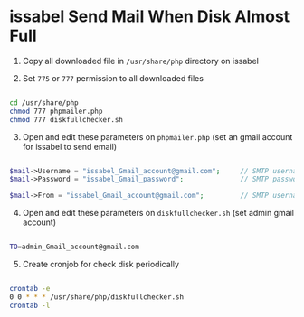 # issabel Send Mail When Disk Almost Full

1. Copy all downloaded file in `/usr/share/php` directory on issabel

2. Set `775` or `777` permission to all downloaded files
``` bash script

cd /usr/share/php
chmod 777 phpmailer.php
chmod 777 diskfullchecker.sh

```
3. Open and edit these parameters on `phpmailer.php` (set an gmail account for issabel to send email)
```php

$mail->Username = "issabel_Gmail_account@gmail.com";     // SMTP username
$mail->Password = "issabel_Gmail_password";              // SMTP password

$mail->From = "issabel_Gmail_account@gmail.com";         // SMTP username

```

4. Open and edit these parameters on `diskfullchecker.sh` (set admin gmail account)
```bash script

TO=admin_Gmail_account@gmail.com

```
5. Create cronjob for check disk periodically
``` bash script

crontab -e
0 0 * * * /usr/share/php/diskfullchecker.sh
crontab -l

```
